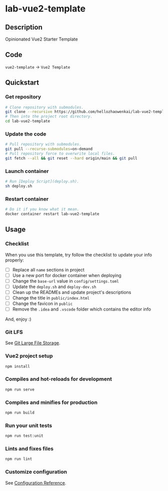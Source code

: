 # lab-vue2-template

## Description

Opinionated Vue2 Starter Template

## Code

`vue2-template` -> `Vue2 Template`

## Quickstart

### Get repository

```bash
# Clone repository with submodules.
git clone --recursive https://github.com/hellozhaowenkai/lab-vue2-template.git
# Then into the project root directory.
cd lab-vue2-template
```

### Update the code

```bash
# Pull repository with submodules.
git pull --recurse-submodules=on-demand
# Pull repository force to overwrite local files.
git fetch --all && git reset --hard origin/main && git pull
```

### Launch container

```bash
# Run [Deploy Script](deploy.sh).
sh deploy.sh
```

### Restart container

```bash
# Do it if you know what it mean.
docker container restart lab-vue2-template
```

## Usage

### Checklist

When you use this template, try follow the checklist to update your info properly:

- [ ] Replace all `name` sections in project
- [ ] Use a new port for docker container when deploying
- [ ] Change the `base-url` value in `config/settings.toml`
- [ ] Update the `deploy.sh` and `deploy-dev.sh`
- [ ] Clean up the READMEs and update project's descriptions
- [ ] Change the title in `public/index.html`
- [ ] Change the favicon in `public`
- [ ] Remove the `.idea` and `.vscode` folder which contains the editor info

And, enjoy :)

### Git LFS

See [Git Large File Storage](https://git-lfs.github.com/).

### Vue2 project setup

```bash
npm install
```

### Compiles and hot-reloads for development

```bash
npm run serve
```

### Compiles and minifies for production

```bash
npm run build
```

### Run your unit tests

```bash
npm run test:unit
```

### Lints and fixes files

```bash
npm run lint
```

### Customize configuration

See [Configuration Reference](https://cli.vuejs.org/config/).

